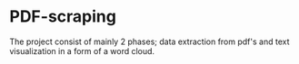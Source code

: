# PDF-scraping
The project consist of mainly 2 phases; data extraction from pdf's and text visualization in a form of a word cloud.
